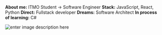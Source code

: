 **About me:** ITMO Student -> Software Engineer
**Stack:** JavaScript, React, Python
**Direct:** Fullstack developer
**Dreams:** Software Architect
**In process of learning:** C#



![enter image description here](https://www.codewars.com/users/GreinoX/badges/large)
